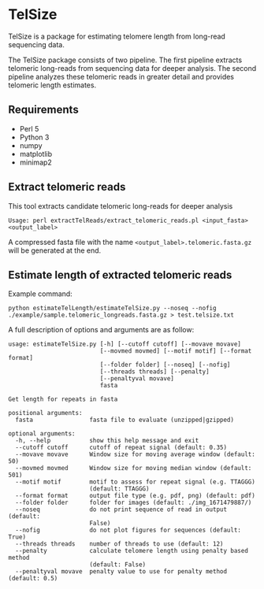 # TelSize
TelSize is a package for estimating telomere length from long-read sequencing data.

The TelSize package consists of two pipeline. The first pipeline extracts telomeric long-reads from sequencing data for deeper analysis. The second pipeline analyzes these telomeric reads in greater detail and provides telomeric length estimates.

## Requirements
- Perl 5
- Python 3
- numpy
- matplotlib
- minimap2

## Extract telomeric reads
This tool extracts candidate telomeric long-reads for deeper analysis

```
Usage: perl extractTelReads/extract_telomeric_reads.pl <input_fasta> <output_label>
```

A compressed fasta file with the name `<output_label>.telomeric.fasta.gz` will be generated at the end.


## Estimate length of extracted telomeric reads

Example command:
```
python estimateTelLength/estimateTelSize.py --noseq --nofig ./example/sample.telomeric_longreads.fasta.gz > test.telsize.txt
```

A full description of options and arguments are as follow:

```
usage: estimateTelSize.py [-h] [--cutoff cutoff] [--movave movave]
                          [--movmed movmed] [--motif motif] [--format format]
                          [--folder folder] [--noseq] [--nofig]
                          [--threads threads] [--penalty]
                          [--penaltyval movave]
                          fasta

Get length for repeats in fasta

positional arguments:
  fasta                fasta file to evaluate (unzipped|gzipped)

optional arguments:
  -h, --help           show this help message and exit
  --cutoff cutoff      cutoff of repeat signal (default: 0.35)
  --movave movave      Window size for moving average window (default: 50)
  --movmed movmed      Window size for moving median window (default: 501)
  --motif motif        motif to assess for repeat signal (e.g. TTAGGG)
                       (default: TTAGGG)
  --format format      output file type (e.g. pdf, png) (default: pdf)
  --folder folder      folder for images (default: ./img_1671479887/)
  --noseq              do not print sequence of read in output (default:
                       False)
  --nofig              do not plot figures for sequences (default: True)
  --threads threads    number of threads to use (default: 12)
  --penalty            calculate telomere length using penalty based method
                       (default: False)
  --penaltyval movave  penalty value to use for penalty method (default: 0.5)
```

